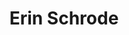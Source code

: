 ---
layout: default
tag: CA
title: Erin Schrode 
image: http://encuentromundialdevalores.org/eng/wp-content/uploads/sites/2/2014/04/ERIN-SCHRODE1.jpg
district: 2
party: Democrat
seat: House
website: http://www.erinfor.us/
donate: https://secure.actblue.com/contribute/page/sderinschrode
---